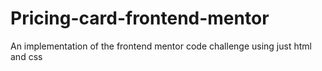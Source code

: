 # Pricing-card-frontend-mentor
An implementation of the frontend mentor code challenge using just html and css
